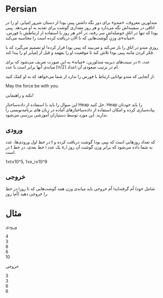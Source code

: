 
# Persian

مندلورین معروف، «مندو» برای دور نگه داشتن بِیبی یودا از دستان شرور اِمپایر، او را در اتاقی در سفینه‌اش نگه می‌دارد و هر روز مقداری گوشت برای تغذیه به او می‌دهد. بِیبی یودا که تنها در اتاق حوصله‌اش سر رفته، در آخر هر روز با استفاده از ارتباطش با فورس، «میانه‌»ی وزنِ گوشت‌هایی که تا الان دریافت کرده است را محاسبه می‌کند.

روزی مندو در اتاق را باز می‌کند و می‌بیند که بِیبی یودا فرار کرده! او تصمیم می‌گیرد که با فکر کردن مانند بِیبی یودا تلاش کند تا موقعیت او را بفهمد و قبل از اِمپایر او را پیدا کند.

در سنت‌های دیرینه مندلورین، «میانه» به این صورت تعریف می‌شود که برای n عدد، میانه‌ی آنها برابر است با عدد ⌈n/2⌉ ام در ترتیب صعودی آن اعداد.

از آنجایی که مندو توانایی ارتباط با فورس را ندارد از شما می‌خواهد که به او کمک کنید.

May the force be with you.

نکته و راهنمایی!

این سوال را باید با استفاده از داده‌ساختار Heap حل کنید. Heap را باید خودتان پیاده‌سازی کرده و امکان استفاده از داده‌ساختارهای آماده در زبان های برنامه‌نویسی را ندارید. این مورد توسط دستیاران آموزشی بررسی می‌شود.

## ورودی

در خط اول ورودی‌ها، عدد t که تعداد روز‌هایی است که بیِبی یودا گوشت دریافت کرده و در t خط بعدی، در خط i یک عدد x_i به شما داده می‌شود که برابر وزن گوشت آن روز است.

1≤t≤10^5, 1≤x_i≤10^9

## خروجی

در خط iاُم خروجی باید میانه‌ی وزن همه گوشت‌هایی که تا روز iاُم گرفته‌اید (شامل خود روز iاُم) را خروجی دهید.

# مثال

ورودی

4  
3  
8  
6  
10

خروجی

3  
3  
6  
6

